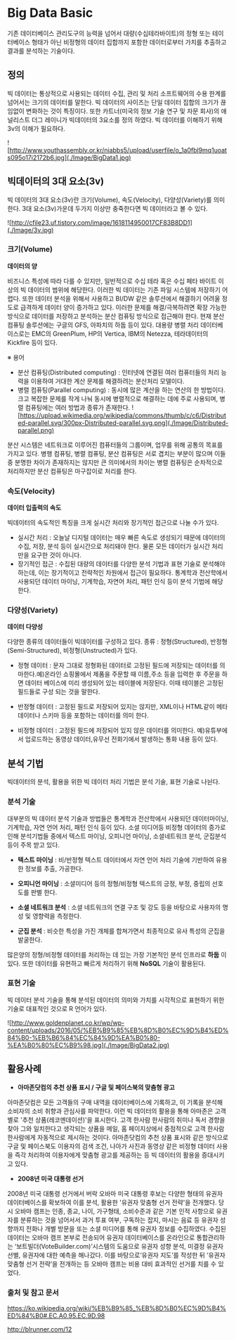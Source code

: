 Big Data Basic
==============
기존 데이터베이스 관리도구의 능력을 넘어서 대량(수십테라바이트)의 정형 또는 테이터베이스 형태가 아닌 비정형의 데이터 집합까지 포함한 데이터로부터 가치를 추출하고 결과를 분석하는 기술이다.


## 정의
빅 데이터는 통상적으로 사용되는 데이터 수집, 관리 및 처리 소프트웨어의 수용 한계를 넘어서는 크기의 데이터를 말한다. 빅 데이터의 사이즈는 단일 데이터 집합의 크기가 끊임없이 변화하는 것이 특징이다. 또한 카트너(미국의 정보 기술 연구 및 자문 회사)의 애널리스트 더그 레이니가 빅데이터의 3요소를 정의 하였다. 빅 데이터를 이해하기 위해 3v의 이해가 필요하다.

![http://www.youthassembly.or.kr/niabbs5/upload/userfile/o_1a0fbl9mq1uoats095o17i2172b6.jpg](./Image/BigData1.jpg)

## 빅데이터의 3대 요소(3v)
빅 데이터의 3대 요소(3v)란 크기(Volume), 속도(Velocity), 다양성(Variety)를 의미한다. 3대 요소(3v)가운데 두가지 이상만 충죽한다면 빅 데이터라고 볼 수 있다.

![http://cfile23.uf.tistory.com/image/1618114950017CF83B8DD1](./Image/3v.jpg)


### 크기(Volume)

__데이터의 양__

비즈니스 특성에 따라 다를 수 있지만, 일반적으로 수십 테라 혹은 수십 페타 바이트 이상의 빅 데이터의 범위에 해당한다. 이러한 빅 데이터는 기존 파일 시스템에 저장하기 어렵다. 또한 데이터 분석을 위해서 사용하고 BI/DW 같은 솔루션에서 해결하기 어려울 정도로 급격하게 데이터 양이 증가하고 있다. 이러한 문제를 해결/극복하려면 확장 가능한 방식으로 데이터를 저장하고 분석하는 분산 컴퓨팅 방식으로 접근해야 한다. 현재 분산 컴퓨팅 솔루션에는 구글의 GFS, 아파치의 하둡 등이 있다. 대용량 병렬 처리 데이터베이스로는 EMC의 GreenPlum, HP의 Vertica, IBM의 Netezza, 테라데이터의 Kickfire 등이 있다.

※ 용어
- 분산 컴퓨팅(Distributed computing) :  인터넷에 연결된 여러 컴퓨터들의 처리 능력을 이용하여 거대한 계산 문제를 해결하려는 분산처리 모델이다.
- 병렬 컴퓨팅(Parallel computing) : 동시에 많은 계산을 하는 연산의 한 방법이다. 크고 복잡한 문제를 작게 나눠 동시에 병렬적으로 해결하는 데에 주로 사용되며, 병렬 컴퓨팅에는 여러 방법과 종류가 존재한다.
![https://upload.wikimedia.org/wikipedia/commons/thumb/c/c6/Distributed-parallel.svg/300px-Distributed-parallel.svg.png](./Image/Distributed-parallel.png)

분산 시스템은 네트워크로 이루어진 컴퓨터들의 그룹이며, 업무를 위해 공통의 목표를 가지고 있다. 병행 컴퓨팅, 병렬 컴퓨팅, 분산 컴퓨팅은 서로 겹치는 부분이 많으며 이들 중 분명한 차이가 존재하지는 않지만 큰 의미에서의 차이는 병렬 컴퓨팅은 순차적으로 처리하지만 분산 컴퓨팅은 마구잡이로 처리를 한다.


### 속도(Velocity)

__데이터 입출력의 속도__

빅데이터의 속도적인 특징을 크게 실시간 처리와 장기적인 접근으로 나눌 수가 있다.

- 실시간 처리 : 오늘날 디지털 데이터는 매우 빠른 속도로 생성되기 때문에 데이터의 수집, 저장, 분석 등이 실시간으로 처리돼야 한다. 물론 모든 데이터가 실시간 처리만을 요구한 것이 아니다.
- 장기적인 접근 : 수집된 대량의 데이터를 다양한 분석 기법과 표현 기술로 분석해야 하는데, 이는 장기적이고 전략적인 차원에서 접근이 필요하다. 통계학과 전산학에서 사용되던 데이터 마이닝, 기계학습, 자연어 처리, 패턴 인식 등이 분석 기법에 해당한다.


### 다양성(Variety)

__데이터 다양성__

다양한 종류의 데이터들이 빅데이터를 구성하고 있다.
종류 : 정형(Structured), 반정형(Semi-Structured), 비정형(Unstructed)가 있다.

- 정형 데이터 : 문자 그대로 정형화된 데이터로 고정된 필드에 저장되는 데이터를 의마한다.예)온라인 쇼핑몰에서 제품을 주문할 때 이름,주소 등을 입력한 후 주문을 하면 데이터 베이스에 미리 생성되어 있는 테이블에 저장된다. 이때 테이블은 고정된 필드들로 구성 되는 것을 말한다.

- 반정형 데이터 : 고정된 필드로 저장되어 있지는 않지만, XML이나 HTML같이 메타 데이터나 스키마 등을 포함하는 데이터를 의미 한다.

- 비정형 데이터 : 고정된 필드에 저장되어 있지 않은 데이터를 의미한다. 예)유튜부에서 업로드하는 동영상 데이터,유무선 전화기에서 발생하는 통화 내용 등이 있다.


## 분석 기법
빅데이터의 분석, 활용을 위한 빅 데이터 처리 기법은 분석 기술, 표현 기술로 나뉜다.


### 분석 기술
대부분의 빅 데이터 분석 기술과 방법들은 통계학과 전산학에서 사용되던 데이터마이닝, 기계학습, 자연 언어 처리, 패턴 인식 등이 있다. 소셜 미디어등 비정형 데이터의 증가로 인해 분석기법들 중에서 텍스트 마이닝, 오피니언 마이닝, 소셜네트워크 분석, 군집분석 등이 주목 받고 있다.

- __텍스트 마이닝__ : 비/반정형 텍스트 데이터에서 자연 언어 처리 기술에 기반하여 유용한 정보를 추출, 가공한다.

- __오피니언 마이닝__ : 소셜미디어 등의 정형/비정형 텍스트의 긍정, 부정, 중립의 선호도를 판별 한다.

- __소셜 네트워크 분석__ : 소셜 네트워크의 연결 구조 및 강도 등을 바탕으로 사용자의 명성 및 영향력을 측정한다.

- __군집 분석__ : 비슷한 특성을 가진 개체를 합쳐가면서 최종적으로 유사 특성의 군집을 발굴한다.

많은양의 정형/비정형 데이터를 처리하는 데 있는 가장 기본적인 분석 인프라로 __하둡__ 이 있다. 또한 데이터를 유현하고 빠르게 처리하기 위해 __NoSQL__ 기술이 활용된다.


### 표현 기술
빅 데이터 분석 기술을 통해 분석된 데이터의 의미와 가치를 시각적으로 표현하기 위한 기술로 대표적인 것으로 R 언어가 있다.

![http://www.goldenplanet.co.kr/wp/wp-content/uploads/2016/05/%EB%B9%85%EB%8D%B0%EC%9D%B4%ED%84%B0-%EB%B6%84%EC%84%9D%EA%B0%80-%EA%B0%80%EC%B9%98.jpg](./Image/BigData2.jpg)

## 활용사례

* __아마존닷컴의 추천 상품 표시 / 구글 및 페이스북의 맞춤형 광고__

아마존닷컴은 모든 고객들의 구매 내역을 데이터베이스에 기록하고, 이 기록을 분석해 소비자의 소비 취향과 관심사를 파악한다. 이런 빅 데이터의 활용을 통해 아마존은 고객별로 '추천 상품(레코멘데이션)'을 표시한다. 고객 한사람 한사람의 취미나 독서 경향을 찾아 그와 일치한다고 생각되는 상품을 메일, 홈 페이지상에서 중점적으로 고객 한사람 한사람에게 자동적으로 제시하는 것이다. 아마존닷컴의 추천 상품 표시와 같은 방식으로 구글 및 페이스북도 이용자의 검색 조건, 나아가 사진과 동영상 같은 비정형 데이터 사용을 즉각 처리하여 이용자에게 맞춤형 광고를 제공하는 등 빅 데이터의 활용을 증대시키고 있다.

* __2008년 미국 대통령 선거__

2008년 미국 대통령 선거에서 버락 오바마 미국 대통령 후보는 다양한 형태의 유권자 데이터베이스를 확보하여 이를 분석, 활용한 '유권자 맞춤형 선거 전략'을 전개했다. 당시 오바마 캠프는 인종, 종교, 나이, 가구형태, 소비수준과 같은 기본 인적 사항으로 유권자를 분류하는 것을 넘어서서 과거 투표 여부, 구독하는 잡지, 마시는 음료 등 유권자 성향까지 전화나 개별 방문을 또는 소셜 미디어를 통해 유권자 정보를 수집하였다. 수집된 데이터는 오바마 캠프 본부로 전송되어 유권자 데이터베이스를 온라인으로 통합관리하는 ‘보트빌더(VoteBuilder.com)’시스템의 도움으로 유권자 성향 분석, 미결정 유권자 선별, 유권자에 대한 예측을 해나갔다. 이를 바탕으로‘유권자 지도’를 작성한 뒤 ‘유권자 맞춤형 선거 전략’을 전개하는 등 오바마 캠프는 비용 대비 효과적인 선거를 치를 수 있었다.


### 출처 및 참고 문서
https://ko.wikipedia.org/wiki/%EB%B9%85_%EB%8D%B0%EC%9D%B4%ED%84%B0#.EC.A0.95.EC.9D.98

http://blrunner.com/12
